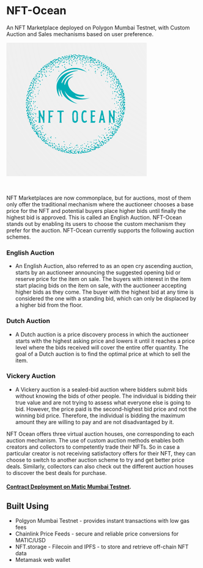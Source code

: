 # NFT-Ocean

An NFT Marketplace deployed on Polygon Mumbai Testnet, with Custom Auction and Sales mechanisms based on user preference.

 ![logo](/src/logo.png?raw=true)
 
 
 <br/>
 
   NFT Marketplaces are now commonplace, but for auctions, most of them only offer the traditional mechanism where the auctioneer chooses a base price for the NFT and potential buyers place higher bids until finally the highest bid is approved. This is called an English Auction. NFT-Ocean stands out by enabling its users to choose the custom mechanism they prefer for the auction. NFT-Ocean currently supports the following auction schemes.
 
### English Auction
- An English Auction, also referred to as an open cry ascending auction, starts by an auctioneer announcing the suggested opening bid or reserve price for the item on sale. The buyers with interest in the item start placing bids on the item on sale, with the auctioneer accepting higher bids as they come. The buyer with the highest bid at any time is considered the one with a standing bid, which can only be displaced by a higher bid from the floor.     

### Dutch Auction 
 - A Dutch auction is a price discovery process in which the auctioneer starts with the highest asking price and lowers it until it reaches a price level where the bids received will cover the entire offer quantity. The goal of a Dutch auction is to find the optimal price at which to sell the item. 
    
### Vickery Auction
- A Vickery auction is a sealed-bid auction where bidders submit bids without knowing the bids of other people. The individual is bidding their true value and are not trying to assess what everyone else is going to bid. However, the price paid is the second-highest bid price and not the winning bid price. Therefore, the individual is bidding the maximum amount they are willing to pay and are not disadvantaged by it.

NFT Ocean offers three virtual auction houses, one corresponding to each auction mechanism.  The use of custom auction methods enables both creators and collectors to competently trade their NFTs. So in case a particular creator is not receiving satisfactory offers for their NFT, they can choose to switch to another auction scheme to try and get better price deals. Similarly, collectors can also check out the different auction houses to discover the best deals for purchase.

#### [Contract Deployment on Matic Mumbai Testnet](https://mumbai.polygonscan.com/address/0x6Fe442454c345dbd661a13f08a87c1CF1e3C376A).

## Built Using

- Polgyon Mumbai Testnet - provides instant transactions with low gas fees
- Chainlink Price Feeds - secure and reliable price conversions for MATIC/USD
- NFT.storage - Filecoin and IPFS - to store and retrieve off-chain NFT data
- Metamask web wallet
